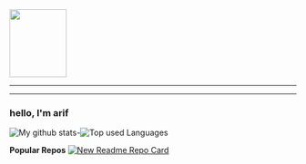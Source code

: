 <img src="https://" width="100" height=" 120">

***

***
### hello, I'm arif

![My github stats-](https://github-readme-stats-mu-taupe.vercel.app/api?username=arifjawad&show_icons=true&theme=dark)![Top used Languages](https://github-readme-stats-mu-taupe.vercel.app/api/top-langs/?username=arifjawad&layout=compact&bg_color=151515&text_color=929292)

**Popular Repos**
[![New Readme Repo Card](https://github-readme-stats-mu-taupe.vercel.app/api/pin/?username=arifjawad&repo=github-readme-stats&bg_color=151515&text_color=929292)](https://github.com/arifjawad/github-readme-stats)
